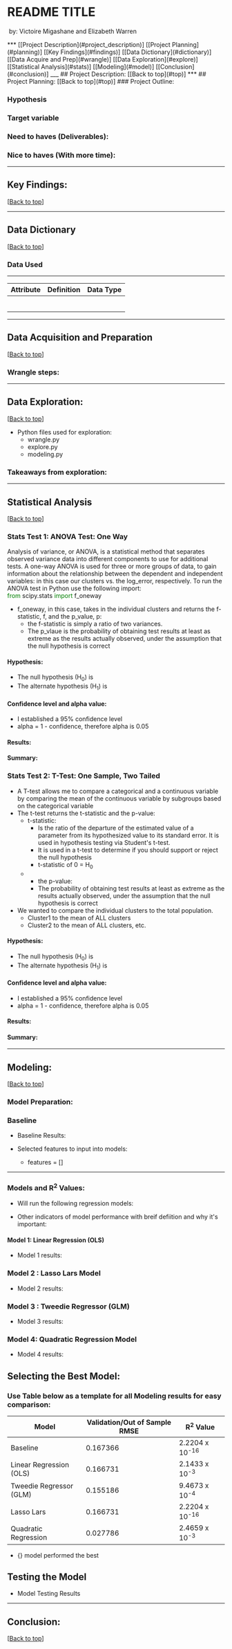 # <a name="top"></a>README TITLE
![]()
by: Victoire Migashane and Elizabeth Warren
<p>

  </a>
</p>
***
[[Project Description](#project_description)]
[[Project Planning](#planning)]
[[Key Findings](#findings)]
[[Data Dictionary](#dictionary)]
[[Data Acquire and Prep](#wrangle)]
[[Data Exploration](#explore)]
[[Statistical Analysis](#stats)]
[[Modeling](#model)]
[[Conclusion](#conclusion)]
___
<!-- <img src="https://docs.google.com/drawings/d/e/2PACX-1vR19fsVfxHvzjrp0kSMlzHlmyU0oeTTAcnTUT9dNe4wAEXv_2WJNViUa9qzjkvcpvkFeUCyatccINde/pub?w=1389&amp;h=410"> -->
## <a name="project_description"></a>Project Description:
[[Back to top](#top)]
***
## <a name="planning"></a>Project Planning: 
[[Back to top](#top)]
### Project Outline:
        
### Hypothesis
### Target variable
### Need to haves (Deliverables):
### Nice to haves (With more time):
***
## <a name="findings"></a>Key Findings:
[[Back to top](#top)]
***
## <a name="dictionary"></a>Data Dictionary  
[[Back to top](#top)]
### Data Used
---
| Attribute | Definition | Data Type |
| ----- | ----- | ----- |
| | | |
| | | |
| | | |
| | | |
| | | |
| | | |
***
## <a name="wrangle"></a>Data Acquisition and Preparation
[[Back to top](#top)]
![]()
### Wrangle steps: 
*********************
## <a name="explore"></a>Data Exploration:
[[Back to top](#top)]
- Python files used for exploration:
    - wrangle.py 
    - explore.py
    - modeling.py
### Takeaways from exploration:
***
## <a name="stats"></a>Statistical Analysis
[[Back to top](#top)]
### Stats Test 1: ANOVA Test: One Way
Analysis of variance, or ANOVA, is a statistical method that separates observed variance data into different components to use for additional tests. 
A one-way ANOVA is used for three or more groups of data, to gain information about the relationship between the dependent and independent variables: in this case our clusters vs. the log_error, respectively.
To run the ANOVA test in Python use the following import: \
<span style="color:green">from</span> scipy.stats <span style="color:green">import</span> f_oneway
- f_oneway, in this case, takes in the individual clusters and returns the f-statistic, f, and the p_value, p:
    - the f-statistic is simply a ratio of two variances. 
    - The p_vlaue is the probability of obtaining test results at least as extreme as the results actually observed, under the assumption that the null hypothesis is correct
#### Hypothesis:
- The null hypothesis (H<sub>0</sub>) is
- The alternate hypothesis (H<sub>1</sub>) is 
#### Confidence level and alpha value:
- I established a 95% confidence level
- alpha = 1 - confidence, therefore alpha is 0.05
#### Results:
#### Summary:
### Stats Test 2: T-Test: One Sample, Two Tailed
- A T-test allows me to compare a categorical and a continuous variable by comparing the mean of the continuous variable by subgroups based on the categorical variable
- The t-test returns the t-statistic and the p-value:
    - t-statistic: 
        - Is the ratio of the departure of the estimated value of a parameter from its hypothesized value to its standard error. It is used in hypothesis testing via Student's t-test. 
        - It is used in a t-test to determine if you should support or reject the null hypothesis
        - t-statistic of 0 = H<sub>0</sub>
    -  - the p-value:
        - The probability of obtaining test results at least as extreme as the results actually observed, under the assumption that the null hypothesis is correct
- We wanted to compare the individual clusters to the total population. 
    - Cluster1 to the mean of ALL clusters
    - Cluster2 to the mean of ALL clusters, etc.
#### Hypothesis:
- The null hypothesis (H<sub>0</sub>) is 
- The alternate hypothesis (H<sub>1</sub>) is 
#### Confidence level and alpha value:
- I established a 95% confidence level
- alpha = 1 - confidence, therefore alpha is 0.05
#### Results:
#### Summary:
***
## <a name="model"></a>Modeling:
[[Back to top](#top)]
### Model Preparation:
### Baseline
    
- Baseline Results: 
    
- Selected features to input into models:
    - features = []
***
### Models and R<sup>2</sup> Values:
- Will run the following regression models:
    
- Other indicators of model performance with breif defiition and why it's important:
    
    
#### Model 1: Linear Regression (OLS)
- Model 1 results:
### Model 2 : Lasso Lars Model
- Model 2 results:
### Model 3 : Tweedie Regressor (GLM)
- Model 3 results:
### Model 4: Quadratic Regression Model
- Model 4 results:
## Selecting the Best Model:
### Use Table below as a template for all Modeling results for easy comparison:
| Model | Validation/Out of Sample RMSE | R<sup>2</sup> Value |
| ---- | ----| ---- |
| Baseline | 0.167366 | 2.2204 x 10<sup>-16</sup> |
| Linear Regression (OLS) | 0.166731 | 2.1433 x 10<sup>-3</sup> |  
| Tweedie Regressor (GLM) | 0.155186 | 9.4673 x 10<sup>-4</sup>|  
| Lasso Lars | 0.166731 | 2.2204 x 10<sup>-16</sup> |  
| Quadratic Regression | 0.027786 | 2.4659 x 10<sup>-3</sup> |  
- {} model performed the best
## Testing the Model
- Model Testing Results
***
## <a name="conclusion"></a>Conclusion:
[[Back to top](#top)]

